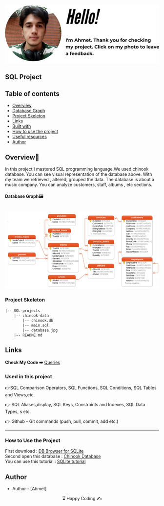 <p align="center">
<a href="https://www.linkedin.com/in/ahmet-ayd%C4%B1n-2583b1199/" target="_blank"><img src="hello.png" alt="screenshot"></a>
</p>




## SQL Project

## Table of contents

  - [Overview](#overview)
  - [Database Graph](#database-graph)
  - [Project Skeleton](#project-skeleton)
  - [Links](#links)
  - [Built with](#built-with)
  - [How to use the project](#How-to-use-the-project)
  - [Useful resources](#useful-resources)
- [Author](#author)


## Overview🎵
In this project I mastered SQL programming language.We used chinook database. You can see visual representation of the database above. With my team we retrieved , altered, grouped the data. The database is about a music company. You can analyze customers, staff, albums , etc sections. 

<h4>Database Graph🖼️</h4>
<br>
<img src='chinook-data/database.jpg' />


<h3>Project Skeleton</h3>
  
```
|-- SQL-projects
    |-- chinook-data
        |-- chinook.db
        |-- main.sql
        |-- database.jpg
    |-- README.md
```    

## Links
<b>Check My Code ➡️</b> <a href="https://github.com/BAVI-BOOP/SQL-projects/blob/main/chinook-data/main.sql">Queries</a>


<h3>Used in this project</h3>

👉SQL Comparison Operators, SQL Functions, SQL Conditions, SQL Tables and Views,etc.

👉 SQL Aliases,display, SQL Keys, Constraints and Indexes, SQL Data Types, s etc.

👉 Github - Git commands (push, pull, commit, add etc.)
<hr>
<h3>How to Use the Project</h3>
<span>First download : </span><a href='https://sqlitebrowser.org/dl/'>DB Browser for SQLite</a>
<br><span>Second open this database : </span><a href='https://github.com/BAVI-BOOP/SQL-projects/blob/main/chinook-data/chinook.db'>Chinook Database</a>
<br><span>You can use this tutorial : </span><a href='https://www.youtube.com/watch?v=byHcYRpMgI4'>SQLite tutorial</a>


## Author

- Author - [Ahmet]

<center> &#8987; Happy Coding  &#9997; </center>
